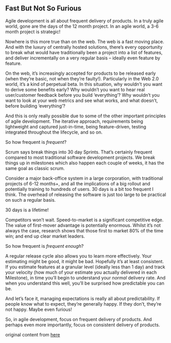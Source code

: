 ## Fast But Not So Furious

Agile development is all about frequent delivery of products. In a truly agile world, gone are the days of the 12 month project. In an agile world, a 3-6 month project is strategic!

Nowhere is this more true than on the web. The web is a fast moving place. And with the luxury of centrally hosted solutions, there’s every opportunity to break what would have traditionally been a project into a list of features, and deliver incrementally on a very regular basis – ideally even feature by feature.

On the web, it’s increasingly accepted for products to be released early (when they’re basic, not when they’re faulty!). Particularly in the Web 2.0 world, it’s a kind of perpetual beta. In this situation, why wouldn’t you want to derive some benefits early? Why wouldn’t you want to hear real user/customer feedback before you build ‘everything’? Why wouldn’t you want to look at your web metrics and see what works, and what doesn’t, before building ‘everything’?

And this is only really possible due to some of the other important principles of agile development. The iterative approach, requirements being lightweight and captured just-in-time, being feature-driven, testing integrated throughout the lifecycle, and so on.

So how frequent is *frequent*?

Scrum says break things into 30 day Sprints. That’s certainly frequent compared to most traditional software development projects. We break things up in milestones which also happen each couple of weeks, it has the same goal as classic scrum.

Consider a major back-office system in a large corporation, with traditional projects of 6-12 months+, and all the implications of a big rollout and potentially training to hundreds of users. 30 days is a bit too frequent I think. The overhead of releasing the software is just too large to be practical on such a regular basis.

30 days is a lifetime!

Competitors won’t wait. Speed-to-market is a significant competitive edge. The value of first-mover advantage is potentially enormous. Whilst it’s not always the case, research shows that those first to market 80% of the time win; and end up clear market leaders.

So how frequent is *frequent enough*?

A regular release cycle also allows you to learn more effectively. Your estimating might be good, it might be bad. Hopefully it’s at least consistent. If you estimate features at a granular level (ideally less than 1 day) and track your velocity (how much of your estimate you actually delivered in each Milestone), in time you’ll begin to understand your *normal* delivery rate. And when you understand this well, you’ll be surprised how predictable you can be.

And let’s face it, managing expectations is really all about predictability. If people know what to expect, they’re generally happy. If they don’t, they’re not happy. Maybe even furious!

So, in agile development, focus on frequent delivery of products. And perhaps even more importantly, focus on consistent delivery of products.

original content from [here](http://www.allaboutagile.com/category/10-key-principles-of-agile/)